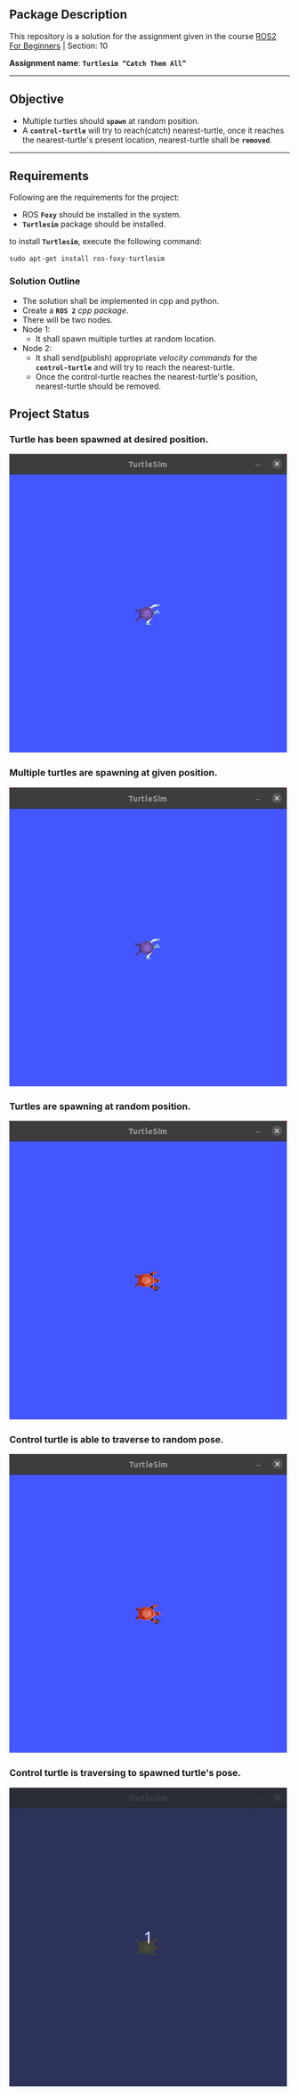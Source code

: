
## Package Description  

This repository is a solution for the assignment given in the course [ROS2 For Beginners](https://www.udemy.com/course/ros2-for-beginners/) | Section: 10

**Assignment name**: **`Turtlesim “Catch Them All”`**

---------------------------

## Objective

  * Multiple turtles should  **`spawn`** at random position.  
  * A **`control-turtle`** will try to reach(catch) nearest-turtle, once it reaches the nearest-turtle's present location, nearest-turtle shall be **`removed`**. 


---------------------------

## Requirements

Following are the requirements for the project:
- ROS **`Foxy`** should be installed in the system. 
- **`Turtlesim`** package should be installed. 

to install **`Turtlesim`**, execute the following command:
```console 
sudo apt-get install ros-foxy-turtlesim 
```

### Solution Outline 

- The solution shall be implemented in cpp and python.
- Create a **`ROS 2`** _cpp package_. 
- There will be two nodes. 
- Node 1: 
    * It shall spawn multiple turtles at random location.
- Node 2: 
    * It shall send(publish) appropriate _velocity commands_ for the **`control-turtle`** and will try to reach the nearest-turtle. 
    * Once the control-turtle reaches the nearest-turtle's position, nearest-turtle should be removed.



## Project Status

### Turtle has been spawned at desired position.  
![goal-](./status_data/t1.gif) 

### Multiple turtles are spawning at given position.   
![goal-2](./status_data/t2.gif) 

### Turtles are spawning at random position.  
![goal-3](./status_data/t3.gif) 

### Control turtle is able to traverse to random pose.  
![goal-4](./status_data/t4.gif) 

### Control turtle is traversing to spawned turtle's pose.  
![goal-4](./status_data/t5.gif) 
